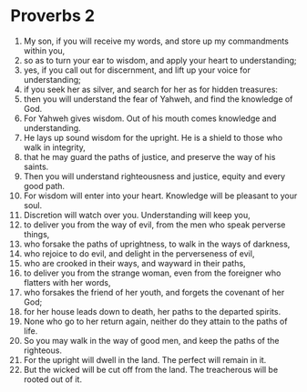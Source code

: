 ﻿
# Proverbs 2
1. My son, if you will receive my words, and store up my commandments within you, 
2. so as to turn your ear to wisdom, and apply your heart to understanding; 
3. yes, if you call out for discernment, and lift up your voice for understanding; 
4. if you seek her as silver, and search for her as for hidden treasures: 
5. then you will understand the fear of Yahweh, and find the knowledge of God. 
6. For Yahweh gives wisdom. Out of his mouth comes knowledge and understanding. 
7. He lays up sound wisdom for the upright. He is a shield to those who walk in integrity, 
8. that he may guard the paths of justice, and preserve the way of his saints. 
9. Then you will understand righteousness and justice, equity and every good path. 
10. For wisdom will enter into your heart. Knowledge will be pleasant to your soul. 
11. Discretion will watch over you. Understanding will keep you, 
12. to deliver you from the way of evil, from the men who speak perverse things, 
13. who forsake the paths of uprightness, to walk in the ways of darkness, 
14. who rejoice to do evil, and delight in the perverseness of evil, 
15. who are crooked in their ways, and wayward in their paths, 
16. to deliver you from the strange woman, even from the foreigner who flatters with her words, 
17. who forsakes the friend of her youth, and forgets the covenant of her God; 
18. for her house leads down to death, her paths to the departed spirits. 
19. None who go to her return again, neither do they attain to the paths of life. 
20. So you may walk in the way of good men, and keep the paths of the righteous. 
21. For the upright will dwell in the land. The perfect will remain in it. 
22. But the wicked will be cut off from the land. The treacherous will be rooted out of it. 
